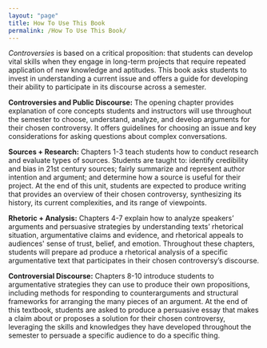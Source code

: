 ```yaml
---
layout: "page"
title: How To Use This Book
permalink: /How To Use This Book/
---
```


<i>Controversies</i> is based on a critical proposition: that students can develop vital skills when they engage in long-term projects that require repeated application of new knowledge and aptitudes. This book asks students to invest in understanding a current issue and offers a guide for developing their ability to participate in its discourse across a semester. 

**Controversies and Public Discourse:** 
The opening chapter provides explanation of core concepts students and instructors will use throughout the semester to choose, understand, analyze, and develop arguments for their chosen controversy. It offers guidelines for choosing an issue and key considerations for asking questions about complex conversations.

**Sources + Research:** 
Chapters 1-3 teach students how to conduct research and evaluate types of sources.  Students are taught to: identify credibility and bias in 21st century sources; fairly summarize and represent author intention and argument; and determine how a source is useful for their project. At the end of this unit, students are expected to produce writing that provides an overview of their chosen controversy, synthesizing its history, its current complexities, and its range of viewpoints.

**Rhetoric + Analysis:** 
Chapters 4-7 explain how to analyze speakers’ arguments and persuasive strategies by understanding texts’ rhetorical situation, argumentative claims and evidence, and rhetorical appeals to audiences' sense of trust, belief, and emotion. Throughout these chapters, students will prepare ad produce a rhetorical analysis of a specific argumentative text that participates in their chosen controversy’s discourse.

**Controversial Discourse:** 
Chapters 8-10 introduce students to argumentative strategies they can use to produce their own propositions, including methods for responding to counterarguments and structural frameworks for arranging the many pieces of an argument. At the end of this textbook, students are asked to produce a persuasive essay that makes a claim about or proposes a solution for their chosen controversy, leveraging the skills and knowledges they have developed throughout the semester to persuade a specific audience to do a specific thing. 
